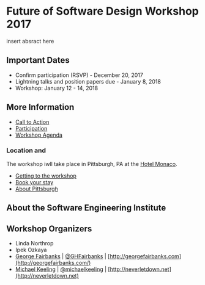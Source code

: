 # Future of Software Design Workshop 2017

insert absract here

## Important Dates

* Confirm participation (RSVP) - December 20, 2017
* Lightning talks and position papers due - January 8, 2018
* Workshop: January 12 - 14, 2018

## More Information

* [Call to Action](call-to-action.md)
* [Participation](participation.md)
* [Workshop Agenda](agenda.md)

### Location and 

The workshop iwll take place in Pittsburgh, PA at the [Hotel Monaco](http://www.monaco-pittsburgh.com/).

* [Getting to the workshop](logistics.md#travel)
* [Book your stay](logistics.md#hotelmonaco)
* [About Pittsburgh](logistics.md#otherthingstodoinpittsburgh)

## About the Software Engineering Institute



## Workshop Organizers

* Linda Northrop
* Ipek Ozkaya
* [George Fairbanks](https://github.com/georgefairbanks) |
  [@GHFairbanks](https://twitter.com/GHFairbanks) |
  [http://georgefairbanks.com](http://georgefairbanks.com/)
* [Michael Keeling](https://github.com/michaelkeeling) |
  [@michaelkeeling](https://twitter.com/michaelkeeling) |
  [http://neverletdown.net](http://neverletdown.net)
